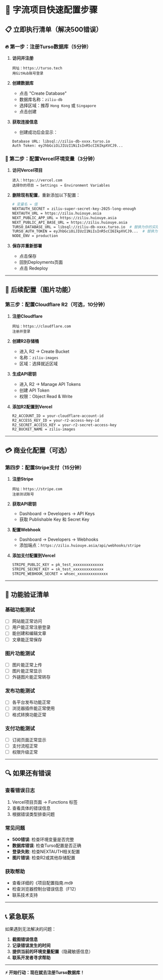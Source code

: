 # 🚀 字流项目快速配置步骤

## 📋 **立即执行清单（解决500错误）**

### **🔥 第一步：注册Turso数据库（5分钟）**

1. **访问并注册**
   ```
   网址：https://turso.tech
   用GitHub账号登录
   ```

2. **创建数据库**
   - 点击 "Create Database"
   - 数据库名称：`ziliu-db`
   - 选择区域：推荐 `Hong Kong` 或 `Singapore`
   - 点击创建

3. **获取连接信息**
   - 创建成功后会显示：
   ```
   Database URL: libsql://ziliu-db-xxxx.turso.io
   Auth Token: eyJhbGciOiJIUzI1NiIsInR5cCI6IkpXVCJ9...
   ```

### **🔧 第二步：配置Vercel环境变量（3分钟）**

1. **访问Vercel项目**
   ```
   进入：https://vercel.com
   选择你的项目 → Settings → Environment Variables
   ```

2. **删除现有配置**，重新添加以下配置：

   ```bash
   # 变量名 = 值
   NEXTAUTH_SECRET = ziliu-super-secret-key-2025-long-enough
   NEXTAUTH_URL = https://ziliu.huiouye.asia
   NEXT_PUBLIC_APP_URL = https://ziliu.huiouye.asia
   NEXT_PUBLIC_API_BASE_URL = https://ziliu.huiouye.asia
   TURSO_DATABASE_URL = libsql://ziliu-db-xxxx.turso.io  # 替换为你的实际地址
   TURSO_AUTH_TOKEN = eyJhbGciOiJIUzI1NiIsInR5cCI6IkpXVCJ9...  # 替换为你的实际令牌
   NODE_ENV = production
   ```

3. **保存并重新部署**
   - 点击保存
   - 回到Deployments页面
   - 点击 Redeploy

---

## 📸 **后续配置（图片功能）**

### **第三步：配置Cloudflare R2（可选，10分钟）**

1. **注册Cloudflare**
   ```
   网址：https://cloudflare.com
   注册并登录
   ```

2. **创建R2存储桶**
   - 进入 R2 → Create Bucket
   - 名称：`ziliu-images`
   - 区域：选择就近区域

3. **生成API密钥**
   - 进入 R2 → Manage API Tokens
   - 创建 API Token
   - 权限：Object Read & Write

4. **添加R2配置到Vercel**
   ```bash
   R2_ACCOUNT_ID = your-cloudflare-account-id
   R2_ACCESS_KEY_ID = your-r2-access-key-id
   R2_SECRET_ACCESS_KEY = your-r2-secret-access-key
   R2_BUCKET_NAME = ziliu-images
   ```

---

## 💳 **商业化配置（可选）**

### **第四步：配置Stripe支付（15分钟）**

1. **注册Stripe**
   ```
   网址：https://stripe.com
   注册测试账号
   ```

2. **获取API密钥**
   - Dashboard → Developers → API Keys
   - 获取 Publishable Key 和 Secret Key

3. **配置Webhook**
   - Dashboard → Developers → Webhooks
   - 添加端点：`https://ziliu.huiouye.asia/api/webhooks/stripe`

4. **添加支付配置到Vercel**
   ```bash
   STRIPE_PUBLIC_KEY = pk_test_xxxxxxxxxxxxxx
   STRIPE_SECRET_KEY = sk_test_xxxxxxxxxxxxxx
   STRIPE_WEBHOOK_SECRET = whsec_xxxxxxxxxxxxxx
   ```

---

## 🎯 **功能验证清单**

### **基础功能测试**
- [ ] 网站能正常访问
- [ ] 用户能正常注册登录
- [ ] 能创建和编辑文章
- [ ] 文章能正常保存

### **图片功能测试**
- [ ] 图片能正常上传
- [ ] 图片能正常显示
- [ ] 外链图片能正常转存

### **发布功能测试**
- [ ] 各平台发布功能正常
- [ ] 浏览器插件能正常使用
- [ ] 格式转换功能正常

### **支付功能测试**
- [ ] 订阅页面正常显示
- [ ] 支付流程正常
- [ ] 权限升级正常

---

## 🔍 **如果还有错误**

### **查看错误日志**
1. Vercel项目页面 → Functions 标签
2. 查看具体的错误信息
3. 根据错误类型排查问题

### **常见问题**
- **500错误**: 检查环境变量是否完整
- **数据库错误**: 检查Turso配置是否正确
- **登录失败**: 检查NEXTAUTH相关配置
- **图片错误**: 检查R2或其他存储配置

### **获取帮助**
- 查看详细的《项目配置指南.md》
- 检查浏览器控制台错误信息（F12）
- 联系技术支持

---

## 📞 **紧急联系**

如果遇到无法解决的问题：

1. **截图错误信息**
2. **记录错误发生的时间**
3. **提供当前的环境变量配置**（隐藏敏感信息）
4. **联系开发者寻求帮助**

---

**⚡ 开始行动：现在就去注册Turso数据库！**